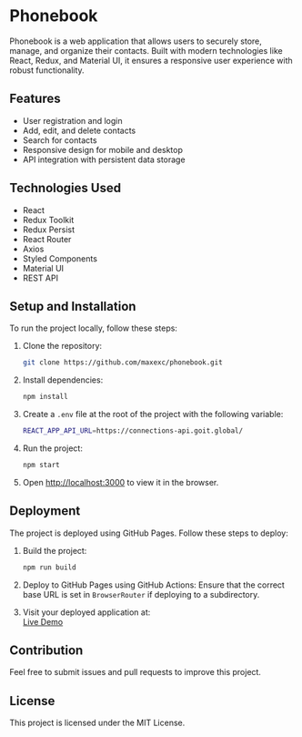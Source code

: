 # Phonebook

Phonebook is a web application that allows users to securely store, manage, and
organize their contacts. Built with modern technologies like React, Redux, and
Material UI, it ensures a responsive user experience with robust functionality.

## Features

- User registration and login
- Add, edit, and delete contacts
- Search for contacts
- Responsive design for mobile and desktop
- API integration with persistent data storage

## Technologies Used

- React
- Redux Toolkit
- Redux Persist
- React Router
- Axios
- Styled Components
- Material UI
- REST API

## Setup and Installation

To run the project locally, follow these steps:

1. Clone the repository:

   ```bash
   git clone https://github.com/maxexc/phonebook.git
   ```

2. Install dependencies:

   ```bash
   npm install
   ```

3. Create a `.env` file at the root of the project with the following variable:

   ```bash
   REACT_APP_API_URL=https://connections-api.goit.global/
   ```

4. Run the project:

   ```bash
   npm start
   ```

5. Open [http://localhost:3000](http://localhost:3000) to view it in the
   browser.

## Deployment

The project is deployed using GitHub Pages. Follow these steps to deploy:

1. Build the project:

   ```bash
   npm run build
   ```

2. Deploy to GitHub Pages using GitHub Actions: Ensure that the correct base URL
   is set in `BrowserRouter` if deploying to a subdirectory.

3. Visit your deployed application at:  
   [Live Demo](https://maxexc.github.io/phonebook)

## Contribution

Feel free to submit issues and pull requests to improve this project.

## License

This project is licensed under the MIT License.

